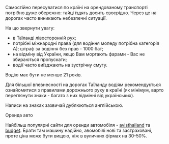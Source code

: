 Самостійно пересуватися по країні на орендованому транспорті потрібно дуже обережно: тайці їздять досить своєрідно. Через це на дорогах часто виникають небезпечні ситуації.

На що звернути увагу:

- в Таїланді лівосторонній рух;
- потрібні міжнародні права (для водіння мопеду потрібна категорія А); штраф за водіння без прав - 1000 бат;
- на відміну від України, якщо Вам моргають фарами - Вас не збираються пропускати;
- водії часто виїзджають на зустрічну смугу.

Водію має бути не менше 21 років.

Для більшої впевнесності на дорогах Таїланду водіям рекомендується ознайомитися з правилами дорожнього руху в країні (як мінімум, варто переглянути знаки - багато з них відмінні від українських). 

Написи на знаках зазвичай дублюються англійською.


Оренда авто

Найбільш популярні сайти для оренди автомобіля - [avisthailand](https://m.avisthailand.com/) та [budget](https://budget.co.th/). Брати там машину надійно, авомобілі нові та застраховані, проте ціна може бути вищою, ніж в вуличних фірмах на 30-50%.




